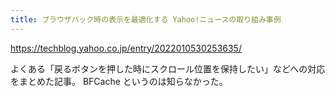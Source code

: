 ```yaml
---
title: ブラウザバック時の表示を最適化する Yahoo!ニュースの取り組み事例
---
```


https://techblog.yahoo.co.jp/entry/2022010530253635/

よくある「戻るボタンを押した時にスクロール位置を保持したい」などへの対応をまとめた記事。
BFCache というのは知らなかった。
